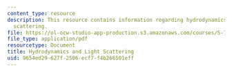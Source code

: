 ```yaml
---
content_type: resource
description: This resource contains information regarding hydrodynamics and light
  scattering.
file: https://ol-ocw-studio-app-production.s3.amazonaws.com/courses/5-72-non-equilibrium-statistical-mechanics-spring-2012/9654ed29627f2506ecf7f4b266501eff_MIT5_72S12_master3.pdf
file_type: application/pdf
resourcetype: Document
title: Hydrodynamics and Light Scattering
uid: 9654ed29-627f-2506-ecf7-f4b266501eff
---
```

